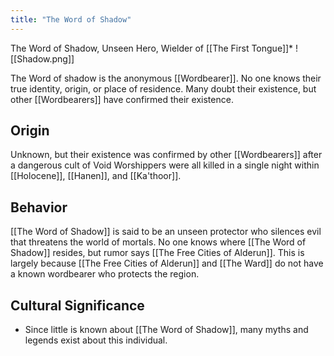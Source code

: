 ```yaml
---
title: "The Word of Shadow"
---
```

The Word of Shadow, Unseen Hero, Wielder of [[The First Tongue]]*
![[Shadow.png]]

The Word of shadow is the anonymous [[Wordbearer]]. No one knows their true identity, origin, or place of residence. Many doubt their existence, but other [[Wordbearers]] have confirmed their existence.

## Origin
Unknown, but their existence was confirmed by other [[Wordbearers]] after a dangerous cult of Void Worshippers were all killed in a single night within [[Holocene]], [[Hanen]], and [[Ka'thoor]].

## Behavior
[[The Word of Shadow]] is said to be an unseen protector who silences evil that threatens the world of mortals. No one knows where [[The Word of Shadow]] resides, but rumor says [[The Free Cities of Alderun]]. This is largely because [[The Free Cities of Alderun]] and [[The Ward]] do not have a known wordbearer who protects the region.

## Cultural Significance 
- Since little is known about [[The Word of Shadow]], many myths and legends exist about this individual.